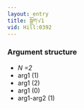 ```yaml
---
layout: entry
title: སྒྲོག་√1
vid: Hill:0392
---
```

### Argument structure
* _N =2_
* arg1 (1)
* arg1 (2)
* arg1 (0)
* arg1-arg2 (1)
